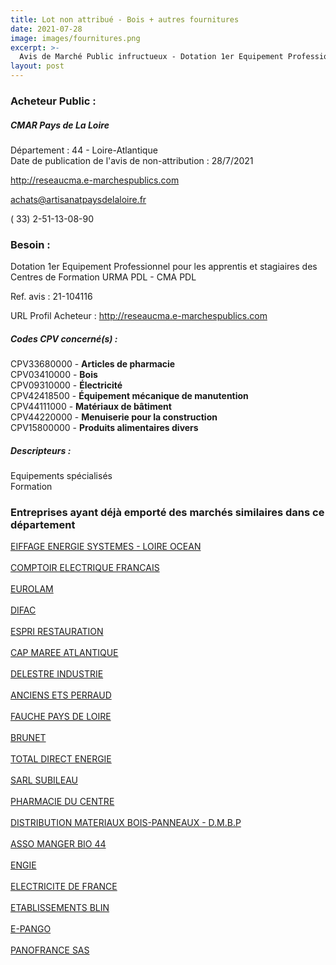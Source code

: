```yaml
---
title: Lot non attribué - Bois + autres fournitures
date: 2021-07-28
image: images/fournitures.png
excerpt: >-
  Avis de Marché Public infructueux - Dotation 1er Equipement Professionnel pour les apprentis et stagiaires des Centres de Formation URMA PDL - CMA PDL
layout: post
---
```


### Acheteur Public :
##### CMAR Pays de La Loire
Département : 44 - Loire-Atlantique<br/>
Date de publication de l'avis de non-attribution : 28/7/2021


http://reseaucma.e-marchespublics.com

achats@artisanatpaysdelaloire.fr

( 33) 2-51-13-08-90
### Besoin :

Dotation 1er Equipement Professionnel pour les apprentis et stagiaires des Centres de Formation URMA PDL - CMA PDL

Ref. avis : 21-104116

URL Profil Acheteur : http://reseaucma.e-marchespublics.com

##### Codes CPV concerné(s) :
CPV33680000 - **Articles de pharmacie** <br/>
CPV03410000 - **Bois** <br/>
CPV09310000 - **Électricité** <br/>
CPV42418500 - **Équipement mécanique de manutention** <br/>
CPV44111000 - **Matériaux de bâtiment** <br/>
CPV44220000 - **Menuiserie pour la construction** <br/>
CPV15800000 - **Produits alimentaires divers** <br/>

##### Descripteurs :
Equipements spécialisés <br/>
Formation <br/>

### Entreprises ayant déjà emporté des marchés similaires dans ce département
<a href="/entreprise-545/siren-313196768">EIFFAGE ENERGIE SYSTEMES - LOIRE OCEAN</a><br/><br/>
<a href="/entreprise-546/siren-319883344">COMPTOIR ELECTRIQUE FRANCAIS</a><br/><br/>
<a href="/entreprise-547/siren-329095228">EUROLAM</a><br/><br/>
<a href="/entreprise-549/siren-340424803">DIFAC</a><br/><br/>
<a href="/entreprise-549/siren-343397782">ESPRI RESTAURATION</a><br/><br/>
<a href="/entreprise-551/siren-353686934">CAP MAREE ATLANTIQUE</a><br/><br/>
<a href="/entreprise-552/siren-381421619">DELESTRE INDUSTRIE</a><br/><br/>
<a href="/entreprise-553/siren-387893043">ANCIENS ETS PERRAUD</a><br/><br/>
<a href="/entreprise-553/siren-388479412">FAUCHE PAYS DE LOIRE</a><br/><br/>
<a href="/entreprise-553/siren-389818907">BRUNET</a><br/><br/>
<a href="/entreprise-561/siren-442395448">TOTAL DIRECT ENERGIE</a><br/><br/>
<a href="/entreprise-562/siren-448160341">SARL SUBILEAU</a><br/><br/>
<a href="/entreprise-565/siren-484274287">PHARMACIE DU CENTRE</a><br/><br/>
<a href="/entreprise-568/siren-508102159">DISTRIBUTION MATERIAUX BOIS-PANNEAUX - D.M.B.P</a><br/><br/>
<a href="/entreprise-569/siren-511717324">ASSO MANGER BIO 44</a><br/><br/>
<a href="/entreprise-572/siren-542107651">ENGIE</a><br/><br/>
<a href="/entreprise-572/siren-552081317">ELECTRICITE DE FRANCE</a><br/><br/>
<a href="/entreprise-574/siren-739201556">ETABLISSEMENTS BLIN</a><br/><br/>
<a href="/entreprise-578/siren-817840762">E-PANGO</a><br/><br/>
<a href="/entreprise-579/siren-823916838">PANOFRANCE SAS</a><br/><br/>
